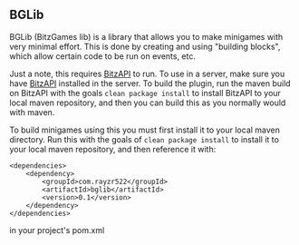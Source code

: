 ## BGLib
BGLib (BitzGames lib) is a library that allows you to make minigames with very minimal effort. This is done by creating and using "building blocks", which allow certain code to be run on events, etc.

Just a note, this requires [BitzAPI](https://github.com/Rayzr522/BitzAPI) to run. To use in a server, make sure you have [BitzAPI](https://github.com/Rayzr522/BitzAPI) installed in the server. To build the plugin, run the maven build on BitzAPI with the goals `clean package install` to install BitzAPI to your local maven repository, and then you can build this as you normally would with maven.

To build minigames using this you must first install it to your local maven directory. Run this with the goals of `clean package install` to install it to your local maven repository, and then reference it with:
```
<dependencies>
	<dependency>
		<groupId>com.rayzr522</groupId>
		<artifactId>bglib</artifactId>
		<version>0.1</version>
	</dependency>
</dependencies>
```
in your project's pom.xml
